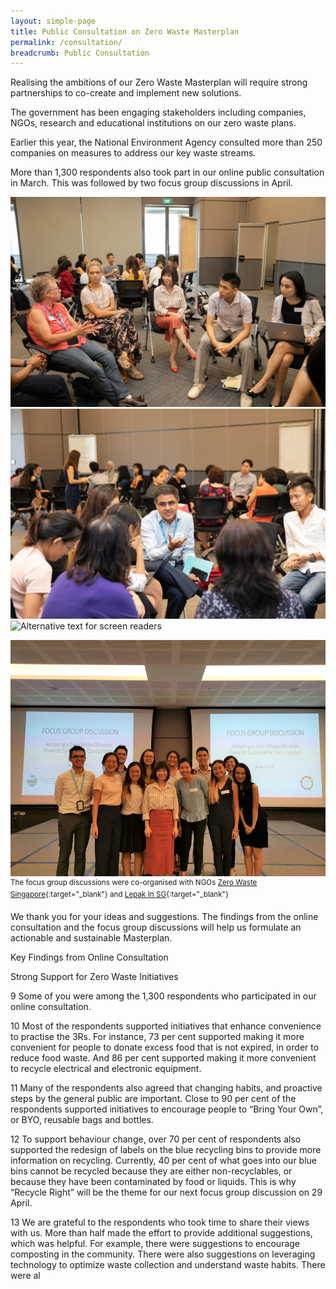 ```yaml
---
layout: simple-page
title: Public Consultation on Zero Waste Masterplan
permalink: /consultation/
breadcrumb: Public Consultation
---
```


Realising the ambitions of our Zero Waste Masterplan will require strong partnerships to co-create and implement new solutions. 

The government has been engaging stakeholders including companies, NGOs, research and educational institutions on our zero waste plans.  

Earlier this year, the National Environment Agency consulted more than 250 companies on measures to address our key waste streams.  

More than 1,300 respondents also took part in our online public consultation in March. This was followed by two focus group discussions in April.

![Alternative text for screen readers](/images/fdg1.jpg)
![Alternative text for screen readers](/images/fdg2.jpg)
![Alternative text for screen readers](/images/fdg4.jpg)

![Alternative text for screen readers](/images/fgd5.jpg)
<sup>The focus group discussions were co-organised with NGOs [Zero Waste Singapore](https://www.facebook.com/zerowastesg/){:target="_blank"} and [Lepak In SG](https://www.facebook.com/lepakinsg/){:target="_blank"}</sup>

We thank you for your ideas and suggestions. The findings from the online consultation and the focus group discussions will help us formulate an actionable and sustainable Masterplan.



Key Findings from Online Consultation 

Strong Support for Zero Waste Initiatives

 

9          Some of you were among the 1,300 respondents who participated in our online consultation.
 

10        Most of the respondents supported initiatives that enhance convenience to practise the 3Rs. For instance, 73 per cent supported making it more convenient for people to donate excess food that is not expired, in order to reduce food waste. And 86 per cent supported making it more convenient to recycle electrical and electronic equipment.

 

11        Many of the respondents also agreed that changing habits, and proactive steps by the general public are important. Close to 90 per cent of the respondents supported initiatives to encourage people to “Bring Your Own”, or BYO, reusable bags and bottles.

 

12        To support behaviour change, over 70 per cent of respondents also supported the redesign of labels on the blue recycling bins to provide more information on recycling. Currently, 40 per cent of what goes into our blue bins cannot be recycled because they are either non-recyclables, or because they have been contaminated by food or liquids. This is why “Recycle Right” will be the theme for our next focus group discussion on 29 April.

 

13        We are grateful to the respondents who took time to share their views with us. More than half made the effort to provide additional suggestions, which was helpful. For example, there were suggestions to encourage composting in the community. There were also suggestions on leveraging technology to optimize waste collection and understand waste habits. There were al

